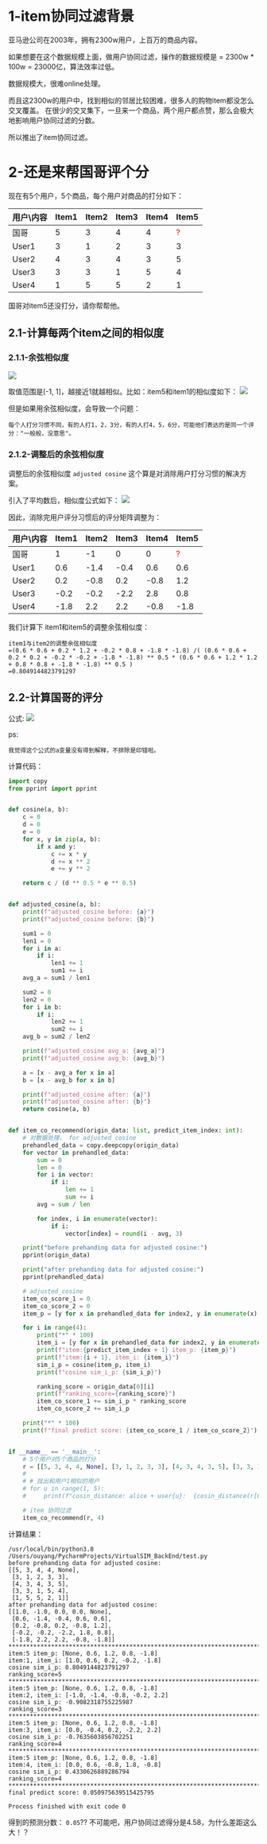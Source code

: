 # 1-item协同过滤背景


亚马逊公司在2003年，拥有2300w用户，上百万的商品内容。

如果想要在这个数据规模上面，做用户协同过滤，操作的数据规模是 = 2300w * 100w = 23000亿，算法效率过低。

数据规模大，很难online处理。

而且这2300w的用户中，找到相似的邻居比较困难，很多人的购物item都没怎么交叉覆盖。
在很少的交叉集下，一旦来一个商品，两个用户都点赞，那么会极大地影响用户协同过滤的分数。

所以推出了item协同过滤。

# 2-还是来帮国哥评个分
现在有5个用户，5个商品，每个用户对商品的打分如下：

|用户\内容|Item1 |Item2 |Item3 |Item4 |Item5|
|:---|---|---|---|---|---|
|国哥| 5 |3 |4 |4 |<font color='red'>?</font>|
|User1| 3 |1 |2 |3 |3|
|User2| 4 |3 |4 |3 |5|
|User3| 3 |3 |1 |5 |4|
|User4| 1 |5 |5 |2 |1|

国哥对item5还没打分，请你帮帮他。

## 2.1-计算每两个item之间的相似度

### 2.1.1-余弦相似度
![](imgs/2021-08-09-h1U3Fb.png)

取值范围是[-1, 1]，越接近1就越相似。比如：item5和item1的相似度如下：
![](imgs/2021-08-09-V9pJSC.png)

但是如果用余弦相似度，会导致一个问题：
```
每个人打分习惯不同，有的人打1，2，3分，有的人打4，5，6分，可能他们表达的是同一个评分："一般般，没意思"。
```

### 2.1.2-调整后的余弦相似度
调整后的余弦相似度 `adjusted cosine` 这个算是对消除用户打分习惯的解决方案。

引入了平均数后，相似度公式如下：
![](imgs/2021-08-09-8byh5n.png)

因此，消除完用户评分习惯后的评分矩阵调整为：

|用户\内容|Item1 |Item2 |Item3 |Item4 |Item5|
|:---|---|---|---|---|---|
|国哥| 1 |-1 |0 |0 |<font color='red'>?</font>|
|User1| 0.6 |-1.4 |-0.4 |0.6 |0.6|
|User2| 0.2 |-0.8 |0.2 |-0.8 |1.2|
|User3| -0.2 |-0.2 |-2.2 |2.8 |0.8|
|User4| -1.8 |2.2 |2.2 |-0.8 |-1.8|

我们计算下 item1和item5的调整余弦相似度： 
```
item1与item2的调整余弦相似度
=(0.6 * 0.6 + 0.2 * 1.2 + -0.2 * 0.8 + -1.8 * -1.8) /( (0.6 * 0.6 + 0.2 * 0.2 + -0.2 * -0.2 + -1.8 * -1.8) ** 0.5 * (0.6 * 0.6 + 1.2 * 1.2 + 0.8 * 0.8 + -1.8 * -1.8) ** 0.5 )
=0.8049144823791297
```

## 2.2-计算国哥的评分
公式:
![](imgs/2021-08-09-FrBtt1.png)

ps:
```
我觉得这个公式的a变量没有得到解释，不排除是印错啦。
```

计算代码：
```python
import copy
from pprint import pprint


def cosine(a, b):
    c = 0
    d = 0
    e = 0
    for x, y in zip(a, b):
        if x and y:
            c += x * y
            d += x ** 2
            e += y ** 2

    return c / (d ** 0.5 * e ** 0.5)


def adjusted_cosine(a, b):
    print(f"adjusted_cosine before: {a}")
    print(f"adjusted_cosine before: {b}")

    sum1 = 0
    len1 = 0
    for i in a:
        if i:
            len1 += 1
            sum1 += i
    avg_a = sum1 / len1

    sum2 = 0
    len2 = 0
    for i in b:
        if i:
            len2 += 1
            sum2 += i
    avg_b = sum2 / len2

    print(f"adjusted_cosine avg_a: {avg_a}")
    print(f"adjusted_cosine avg_b: {avg_b}")

    a = [x - avg_a for x in a]
    b = [x - avg_b for x in b]

    print(f"adjusted_cosine after: {a}")
    print(f"adjusted_cosine after: {b}")
    return cosine(a, b)


def item_co_recommend(origin_data: list, predict_item_index: int):
    # 对数据处理， for adjusted_cosine
    prehandled_data = copy.deepcopy(origin_data)
    for vector in prehandled_data:
        sum = 0
        len = 0
        for i in vector:
            if i:
                len += 1
                sum += i
        avg = sum / len

        for index, i in enumerate(vector):
            if i:
                vector[index] = round(i - avg, 3)

    print("before prehanding data for adjusted cosine:")
    pprint(origin_data)

    print("after prehanding data for adjusted cosine:")
    pprint(prehandled_data)

    # adjusted_cosine
    item_co_score_1 = 0
    item_co_score_2 = 0
    item_p = [y for x in prehandled_data for index2, y in enumerate(x) if index2 == predict_item_index]

    for i in range(4):
        print("*" * 100)
        item_i = [y for x in prehandled_data for index2, y in enumerate(x) if index2 == i]
        print(f"item:{predict_item_index + 1} item_p: {item_p}")
        print(f"item:{i + 1}, item_i: {item_i}")
        sim_i_p = cosine(item_p, item_i)
        print(f"cosine sim_i_p: {sim_i_p}")

        ranking_score = origin_data[0][i]
        print(f"ranking_score={ranking_score}")
        item_co_score_1 += sim_i_p * ranking_score
        item_co_score_2 += sim_i_p

    print("*" * 100)
    print(f"final predict score: {item_co_score_1 / item_co_score_2}")


if __name__ == '__main__':
    # 5个用户对5个商品的打分
    r = [[5, 3, 4, 4, None], [3, 1, 2, 3, 3], [4, 3, 4, 3, 5], [3, 3, 1, 5, 4], [1, 5, 5, 2, 1]]
    #
    # # 找出和用户1相似的用户
    # for u in range(1, 5):
    #     print(f"cosin_distance: alice + user{u}:  {cosin_distance(r[0][:-1], r[u][:-1])}")

    # item 协同过滤
    item_co_recommend(r, 4)

```

计算结果：
```
/usr/local/bin/python3.8 /Users/ouyang/PycharmProjects/VirtualSIM_BackEnd/test.py
before prehanding data for adjusted cosine:
[[5, 3, 4, 4, None],
 [3, 1, 2, 3, 3],
 [4, 3, 4, 3, 5],
 [3, 3, 1, 5, 4],
 [1, 5, 5, 2, 1]]
after prehanding data for adjusted cosine:
[[1.0, -1.0, 0.0, 0.0, None],
 [0.6, -1.4, -0.4, 0.6, 0.6],
 [0.2, -0.8, 0.2, -0.8, 1.2],
 [-0.2, -0.2, -2.2, 1.8, 0.8],
 [-1.8, 2.2, 2.2, -0.8, -1.8]]
****************************************************************************************************
item:5 item_p: [None, 0.6, 1.2, 0.8, -1.8]
item:1, item_i: [1.0, 0.6, 0.2, -0.2, -1.8]
cosine sim_i_p: 0.8049144823791297
ranking_score=5
****************************************************************************************************
item:5 item_p: [None, 0.6, 1.2, 0.8, -1.8]
item:2, item_i: [-1.0, -1.4, -0.8, -0.2, 2.2]
cosine sim_i_p: -0.9082318755225987
ranking_score=3
****************************************************************************************************
item:5 item_p: [None, 0.6, 1.2, 0.8, -1.8]
item:3, item_i: [0.0, -0.4, 0.2, -2.2, 2.2]
cosine sim_i_p: -0.7635603856702251
ranking_score=4
****************************************************************************************************
item:5 item_p: [None, 0.6, 1.2, 0.8, -1.8]
item:4, item_i: [0.0, 0.6, -0.8, 1.8, -0.8]
cosine sim_i_p: 0.4330626889286794
ranking_score=4
****************************************************************************************************
final predict score: 0.050975639515425795

Process finished with exit code 0

```
得到的预测分数： `0.05`?? 不可能吧，用户协同过滤得分是4.58，为什么差距这么大！？
